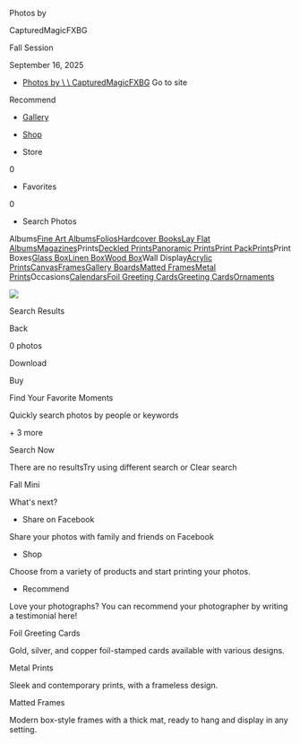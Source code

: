 Photos by

CapturedMagicFXBG

Fall Session

September 16, 2025

- [Photos by \\
\\
CapturedMagicFXBG](https://rosegoldphotography.pic-time.com/-fallsession/gallery?inviteptoken2=AAAAAMMAAAAQTrJ-XFJ7Vw_Nk4Q8_EZjQIpWeI5P1o4%2C#)
Go to site

Recommend

  - [Gallery](https://rosegoldphotography.pic-time.com/-fallsession/gallery?inviteptoken2=AAAAAMMAAAAQTrJ-XFJ7Vw_Nk4Q8_EZjQIpWeI5P1o4%2C#)







  - [Shop](https://rosegoldphotography.pic-time.com/-fallsession/gallery?inviteptoken2=AAAAAMMAAAAQTrJ-XFJ7Vw_Nk4Q8_EZjQIpWeI5P1o4%2C#)

- Store


0

- Favorites


0

- Search Photos

Albums[Fine Art Albums](https://rosegoldphotography.pic-time.com/-fallsession/gallery?inviteptoken2=AAAAAMMAAAAQTrJ-XFJ7Vw_Nk4Q8_EZjQIpWeI5P1o4%2C#75)[Folios](https://rosegoldphotography.pic-time.com/-fallsession/gallery?inviteptoken2=AAAAAMMAAAAQTrJ-XFJ7Vw_Nk4Q8_EZjQIpWeI5P1o4%2C#86)[Hardcover Books](https://rosegoldphotography.pic-time.com/-fallsession/gallery?inviteptoken2=AAAAAMMAAAAQTrJ-XFJ7Vw_Nk4Q8_EZjQIpWeI5P1o4%2C#77)[Lay Flat Albums](https://rosegoldphotography.pic-time.com/-fallsession/gallery?inviteptoken2=AAAAAMMAAAAQTrJ-XFJ7Vw_Nk4Q8_EZjQIpWeI5P1o4%2C#41)[Magazines](https://rosegoldphotography.pic-time.com/-fallsession/gallery?inviteptoken2=AAAAAMMAAAAQTrJ-XFJ7Vw_Nk4Q8_EZjQIpWeI5P1o4%2C#9)Prints[Deckled Prints](https://rosegoldphotography.pic-time.com/-fallsession/gallery?inviteptoken2=AAAAAMMAAAAQTrJ-XFJ7Vw_Nk4Q8_EZjQIpWeI5P1o4%2C#79)[Panoramic Prints](https://rosegoldphotography.pic-time.com/-fallsession/gallery?inviteptoken2=AAAAAMMAAAAQTrJ-XFJ7Vw_Nk4Q8_EZjQIpWeI5P1o4%2C#101)[Print Pack](https://rosegoldphotography.pic-time.com/-fallsession/gallery?inviteptoken2=AAAAAMMAAAAQTrJ-XFJ7Vw_Nk4Q8_EZjQIpWeI5P1o4%2C#67)[Prints](https://rosegoldphotography.pic-time.com/-fallsession/gallery?inviteptoken2=AAAAAMMAAAAQTrJ-XFJ7Vw_Nk4Q8_EZjQIpWeI5P1o4%2C#66)Print Boxes[Glass Box](https://rosegoldphotography.pic-time.com/-fallsession/gallery?inviteptoken2=AAAAAMMAAAAQTrJ-XFJ7Vw_Nk4Q8_EZjQIpWeI5P1o4%2C#88)[Linen Box](https://rosegoldphotography.pic-time.com/-fallsession/gallery?inviteptoken2=AAAAAMMAAAAQTrJ-XFJ7Vw_Nk4Q8_EZjQIpWeI5P1o4%2C#87)[Wood Box](https://rosegoldphotography.pic-time.com/-fallsession/gallery?inviteptoken2=AAAAAMMAAAAQTrJ-XFJ7Vw_Nk4Q8_EZjQIpWeI5P1o4%2C#83)Wall Display[Acrylic Prints](https://rosegoldphotography.pic-time.com/-fallsession/gallery?inviteptoken2=AAAAAMMAAAAQTrJ-XFJ7Vw_Nk4Q8_EZjQIpWeI5P1o4%2C#85)[Canvas](https://rosegoldphotography.pic-time.com/-fallsession/gallery?inviteptoken2=AAAAAMMAAAAQTrJ-XFJ7Vw_Nk4Q8_EZjQIpWeI5P1o4%2C#73)[Frames](https://rosegoldphotography.pic-time.com/-fallsession/gallery?inviteptoken2=AAAAAMMAAAAQTrJ-XFJ7Vw_Nk4Q8_EZjQIpWeI5P1o4%2C#63)[Gallery Boards](https://rosegoldphotography.pic-time.com/-fallsession/gallery?inviteptoken2=AAAAAMMAAAAQTrJ-XFJ7Vw_Nk4Q8_EZjQIpWeI5P1o4%2C#74)[Matted Frames](https://rosegoldphotography.pic-time.com/-fallsession/gallery?inviteptoken2=AAAAAMMAAAAQTrJ-XFJ7Vw_Nk4Q8_EZjQIpWeI5P1o4%2C#80)[Metal Prints](https://rosegoldphotography.pic-time.com/-fallsession/gallery?inviteptoken2=AAAAAMMAAAAQTrJ-XFJ7Vw_Nk4Q8_EZjQIpWeI5P1o4%2C#82)Occasions[Calendars](https://rosegoldphotography.pic-time.com/-fallsession/gallery?inviteptoken2=AAAAAMMAAAAQTrJ-XFJ7Vw_Nk4Q8_EZjQIpWeI5P1o4%2C#72)[Foil Greeting Cards](https://rosegoldphotography.pic-time.com/-fallsession/gallery?inviteptoken2=AAAAAMMAAAAQTrJ-XFJ7Vw_Nk4Q8_EZjQIpWeI5P1o4%2C#84)[Greeting Cards](https://rosegoldphotography.pic-time.com/-fallsession/gallery?inviteptoken2=AAAAAMMAAAAQTrJ-XFJ7Vw_Nk4Q8_EZjQIpWeI5P1o4%2C#70)[Ornaments](https://rosegoldphotography.pic-time.com/-fallsession/gallery?inviteptoken2=AAAAAMMAAAAQTrJ-XFJ7Vw_Nk4Q8_EZjQIpWeI5P1o4%2C#102)

![](https://rosegoldphotography.pic-time.com/-fallsession/gallery?inviteptoken2=AAAAAMMAAAAQTrJ-XFJ7Vw_Nk4Q8_EZjQIpWeI5P1o4%2C)

Search Results

Back

0 photos

Download

Buy

Find Your Favorite Moments

Quickly search photos by people or keywords

\+ 3
more

Search Now

There are no resultsTry using different search or Clear search

Fall Mini

What's next?

- Share on Facebook

Share your photos with family and friends on Facebook

- Shop

Choose from a variety of products and start printing your photos.

- Recommend

Love your photographs? You can recommend your photographer by writing a testimonial here!


Foil Greeting Cards

Gold, silver, and copper foil-stamped cards available with various designs.

Metal Prints

Sleek and contemporary prints, with a frameless design.

Matted Frames

Modern box-style frames with a thick mat, ready to hang and display in any setting.